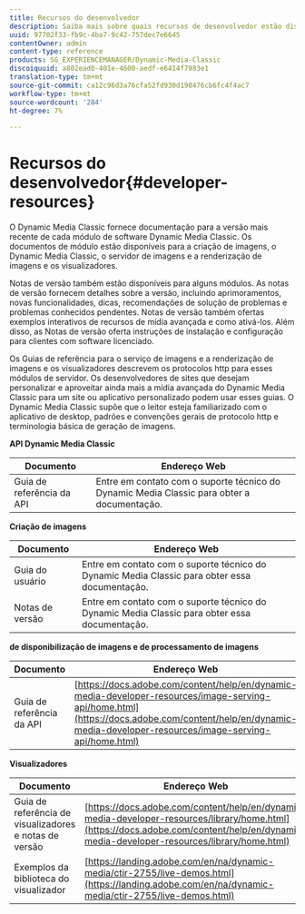 ```yaml
---
title: Recursos do desenvolvedor
description: Saiba mais sobre quais recursos de desenvolvedor estão disponíveis para a Dynamic Media.
uuid: 97702f33-fb9c-4ba7-9c42-757dec7e6645
contentOwner: admin
content-type: reference
products: SG_EXPERIENCEMANAGER/Dynamic-Media-Classic
discoiquuid: a802ead0-401e-4600-aedf-e6414f7983e1
translation-type: tm+mt
source-git-commit: ca12c96d3a76cfa52fd930d190476cb6fc4f4ac7
workflow-type: tm+mt
source-wordcount: '284'
ht-degree: 7%

---
```



# Recursos do desenvolvedor{#developer-resources}

O Dynamic Media Classic fornece documentação para a versão mais recente de cada módulo de software Dynamic Media Classic. Os documentos de módulo estão disponíveis para a criação de imagens, o Dynamic Media Classic, o servidor de imagens e a renderização de imagens e os visualizadores.

Notas de versão também estão disponíveis para alguns módulos. As notas de versão fornecem detalhes sobre a versão, incluindo aprimoramentos, novas funcionalidades, dicas, recomendações de solução de problemas e problemas conhecidos pendentes. Notas de versão também ofertas exemplos interativos de recursos de mídia avançada e como ativá-los. Além disso, as Notas de versão oferta instruções de instalação e configuração para clientes com software licenciado.

Os Guias de referência para o serviço de imagens e a renderização de imagens e os visualizadores descrevem os protocolos http para esses módulos de servidor. Os desenvolvedores de sites que desejam personalizar e aproveitar ainda mais a mídia avançada do Dynamic Media Classic para um site ou aplicativo personalizado podem usar esses guias. O Dynamic Media Classic supõe que o leitor esteja familiarizado com o aplicativo de desktop, padrões e convenções gerais de protocolo http e terminologia básica de geração de imagens.


**API Dynamic Media Classic**

| Documento | Endereço Web |
|--- |--- |
| Guia de referência da API | Entre em contato com o suporte técnico do Dynamic Media Classic para obter a documentação. |

**Criação de imagens**

| Documento | Endereço Web |
|--- |--- |
| Guia do usuário | Entre em contato com o suporte técnico do Dynamic Media Classic para obter essa documentação. |
| Notas de versão | Entre em contato com o suporte técnico do Dynamic Media Classic para obter essa documentação. |

**de disponibilização de imagens e de processamento de imagens**

| Documento | Endereço Web |
|--- |--- |
| Guia de referência da API | [https://docs.adobe.com/content/help/en/dynamic-media-developer-resources/image-serving-api/home.html](https://docs.adobe.com/content/help/en/dynamic-media-developer-resources/image-serving-api/home.html) |

**Visualizadores**

| Documento | Endereço Web |
|--- |--- |
| Guia de referência de visualizadores e notas de versão | [https://docs.adobe.com/content/help/en/dynamic-media-developer-resources/library/home.html](https://docs.adobe.com/content/help/en/dynamic-media-developer-resources/library/home.html) |
| Exemplos da biblioteca do visualizador | [https://landing.adobe.com/en/na/dynamic-media/ctir-2755/live-demos.html](https://landing.adobe.com/en/na/dynamic-media/ctir-2755/live-demos.html) |


<!-- 

**Web-to-Print**

|Document|Web address|
|--- |--- |
|Reference Guide|[https://www.adobe.com/go/learn_s7_webtoprint_en](https://www.adobe.com/go/learn_s7_webtoprint_en)| 

-->
